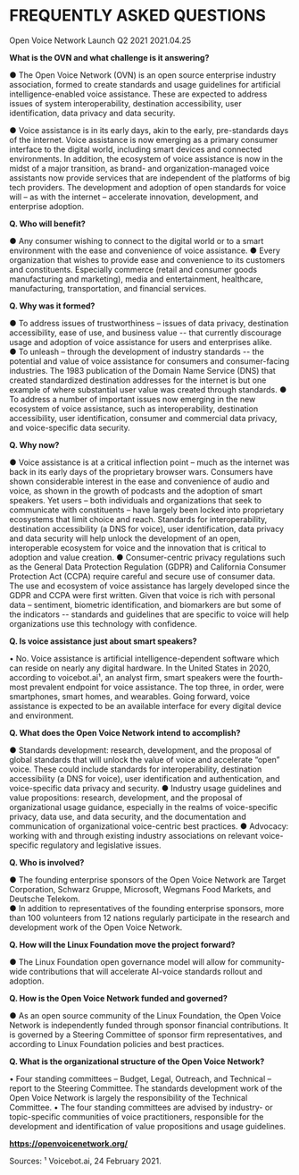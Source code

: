 # FREQUENTLY ASKED QUESTIONS
Open Voice Network Launch Q2 2021
2021.04.25

**What is the OVN and what challenge is it answering?**

●	The Open Voice Network (OVN) is an open source enterprise industry association, formed to create standards and usage guidelines for artificial intelligence-enabled voice assistance.  These are expected to address issues of system interoperability, destination accessibility, user identification, data privacy and data security. 

●	Voice assistance is in its early days, akin to the early, pre-standards days of the internet. Voice assistance is now emerging as a primary consumer interface to the digital world, including smart devices and connected environments.  In addition, the ecosystem of voice assistance is now in the midst of a major transition, as  brand- and organization-managed voice assistants  now provide services that are independent of the platforms of big tech providers.  The development and adoption of open standards for voice will – as with the internet – accelerate innovation, development, and enterprise adoption. 

**Q. Who will benefit?**

●	Any consumer wishing to connect to the digital world or to a smart environment with the ease and convenience of voice assistance. 
●	Every organization that wishes to provide ease and convenience to its customers and constituents.  Especially commerce (retail and consumer goods manufacturing and marketing), media and entertainment, healthcare, manufacturing, transportation, and financial services.  

**Q. Why was it formed?** 

●	To address issues of trustworthiness – issues of  data privacy, destination accessibility, ease of use, and business value -- that currently discourage usage and adoption of voice assistance for users and enterprises alike.  
●	To unleash – through the development of industry standards -- the potential and value of voice assistance for consumers and consumer-facing industries.  The 1983 publication of the Domain Name Service (DNS) that created standardized  destination addresses for the internet is but one example of where substantial user value was created through standards. 
●	To address a number of important issues now emerging in the new ecosystem of voice assistance, such as interoperability, destination accessibility, user identification, consumer and commercial data privacy, and voice-specific data security.   

**Q. Why now?**

●	Voice assistance is at a critical inflection point – much as the internet was back in its early days of the proprietary browser wars.  Consumers have shown considerable interest in the ease and convenience of audio and voice, as shown in the growth of podcasts and the adoption of smart speakers.  Yet users – both individuals and organizations that seek to communicate with constituents – have largely been locked into proprietary ecosystems that limit choice and reach.  Standards for interoperability, destination accessibility (a DNS for voice), user identification, data privacy and data security will help unlock the development of an open, interoperable ecosystem for voice and the innovation that is critical to adoption and value creation.
●	Consumer-centric privacy regulations such as the General Data Protection Regulation (GDPR) and California Consumer Protection Act (CCPA) require careful and secure use of consumer data.  The use and ecosystem of voice assistance has largely developed since the GDPR and CCPA were first written.  Given that voice is rich with personal data – sentiment, biometric identification, and biomarkers are but some of the indicators --  standards and guidelines that are specific to voice will help organizations use this technology with confidence. 

**Q.  Is voice assistance just about smart speakers?**

•	No.  Voice assistance is artificial intelligence-dependent software which can reside on nearly any digital hardware.   In the United States in 2020, according to voicebot.ai¹, an analyst firm, smart speakers were the fourth-most prevalent endpoint for voice assistance.  The top three, in order, were smartphones, smart homes, and wearables.   Going forward, voice assistance is expected to be an available interface for every digital device and environment. 

**Q. What does the Open Voice Network intend to accomplish?**

●	Standards development: research, development, and the proposal of global standards that will unlock the value of voice and accelerate “open” voice.  These could include standards for interoperability, destination accessibility (a DNS for voice), user identification and authentication, and voice-specific data privacy and security.
●	Industry usage guidelines and value propositions:  research, development, and the proposal of organizational usage guidance, especially in the realms of voice-specific privacy, data use, and data security, and the documentation and communication of organizational voice-centric best practices. 
●	Advocacy: working with and through existing industry associations on relevant voice-specific regulatory and legislative issues.

**Q. Who is involved?** 

●	The founding enterprise sponsors of the Open Voice Network are Target Corporation, Schwarz Gruppe, Microsoft, Wegmans Food Markets, and Deutsche Telekom.  
●	In addition to representatives of the founding enterprise sponsors, more than 100 volunteers from 12 nations regularly participate in the research and development work of the Open Voice Network. 

**Q. How will the Linux Foundation move the project forward?**

●	The Linux Foundation open governance model will allow for community-wide contributions that will accelerate AI-voice standards rollout and adoption.

**Q. How is the Open Voice Network funded and governed?** 

●	As an open source community of the Linux Foundation, the Open Voice Network is independently funded through sponsor financial contributions.   It is governed by a Steering Committee of sponsor firm representatives, and according to Linux Foundation policies and best practices. 

**Q. What is the organizational structure of the Open Voice Network?** 

•	Four standing committees – Budget, Legal, Outreach, and Technical – report to the Steering Committee.   The standards development work of the Open Voice Network is largely the responsibility of the Technical Committee. 
•	The four standing committees are advised by industry- or topic-specific communities of voice practitioners, responsible for the development and identification of value propositions and usage guidelines. 

**https://openvoicenetwork.org/**

Sources:
¹ Voicebot.ai, 24 February 2021. 
